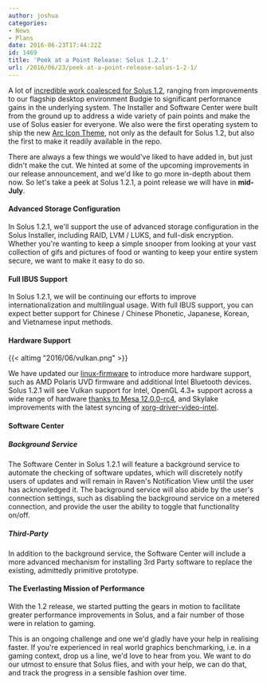 ```yaml
---
author: joshua
categories:
- News
- Plans
date: 2016-06-23T17:44:22Z
id: 1469
title: 'Peek at a Point Release: Solus 1.2.1'
url: /2016/06/23/peek-at-a-point-release-solus-1-2-1/
---
```


A lot of [incredible work coalesced for Solus 1.2](https://solus-project.com/2016/06/20/solus-1-2-shannon-released/), ranging from improvements to our flagship desktop environment Budgie to significant performance gains in the underlying system. 
The Installer and Software Center were built from the ground up to address a wide variety of pain points and make the use of Solus easier for everyone. We also were the first operating system to ship the new 
[Arc Icon Theme](https://github.com/horst3180/arc-icon-theme), not only as the default for Solus 1.2, but also the first to make it readily available in the repo. 

There are always a few things we would've liked to have added in, but just didn't make the cut. We hinted at some of the upcoming improvements in our release announcement, and we'd like to go more in-depth about them now. So let's take a peek at Solus 
1.2.1, a point release we will have in **mid-July**.

 #### Advanced Storage Configuration

In Solus 1.2.1, we'll support the use of advanced storage configuration in the Solus Installer, including RAID, LVM / LUKS, and full-disk encryption. Whether you're wanting to keep a simple snooper from looking at your vast collection of gifs and pictures of food 
or wanting to keep your entire system secure, we want to make it easy to do so.

 #### Full IBUS Support

In Solus 1.2.1, we will be continuing our efforts to improve internationalization and multilingual usage. With full IBUS support, you can expect better support for Chinese / Chinese Phonetic, Japanese, Korean, and Vietnamese input methods.

 #### Hardware Support

{{< altimg "2016/06/vulkan.png" >}}

We have updated our [linux-firmware](https://git.solus-project.com/projects/linux-firmware/) to introduce more hardware support, such as AMD Polaris UVD firmware and additional Intel Bluetooth devices. Solus 1.2.1 will see Vulkan support for 
Intel, OpenGL 4.3+ support across a wide range of hardware [thanks to Mesa 12.0.0-rc4](https://git.solus-project.com/packages/mesalib/commit/?id=2762dac94c9a09f1553ea6146d84e553f080e102), and Skylake improvements with the latest 
syncing of [xorg-driver-video-intel](https://git.solus-project.com/packages/xorg-driver-video-intel/commit/?id=9a7ddaed1fcf713c6efe3aa6e18e405cd90e6476).

 #### Software Center

 ##### Background Service

The Software Center in Solus 1.2.1 will feature a background service to automate the checking of software updates, which will discretely notify users of updates and will remain in Raven's Notification View until the user has acknowledged it. The background 
service will also abide by the user's connection settings, such as disabling the background service on a metered connection, and provide the user the ability to toggle that functionality on/off.

 ##### Third-Party

In addition to the background service, the Software Center will include a more advanced mechanism for installing 3rd Party software to replace the existing, admittedly primitive prototype.

 #### The Everlasting Mission of Performance

With the 1.2 release, we started putting the gears in motion to facilitate greater performance improvements in Solus, and a fair number of those were in relation to gaming.

This is an ongoing challenge and one we'd gladly have your help in realising faster. If you're experienced in real world graphics benchmarking, i.e. in a gaming context, drop us a line, we'd love to hear from you. We want to do our utmost to ensure that Solus 
flies, and with your help, we can do that, and track the progress in a sensible fashion over time.